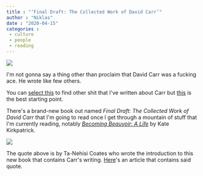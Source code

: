 ```yaml
---
title : "‘Final Draft: The Collected Work of David Carr’"
author : "Niklas"
date : "2020-04-15"
categories : 
 - culture
 - people
 - reading
---
```


![](https://niklasblog.com/wp-content/9780358206682_b0fac.jpg)

I'm not gonna say a thing other than proclaim that David Carr was a fucking ace. He wrote like few others.

You can [select this](https://niklasblog.com/?s=david+carr) to find other shit that I've written about Carr but [this](https://niklasblog.com/?p=23030) is the best starting point.

There's a brand-new book out named _Final Draft: The Collected Work of David Carr_ that I'm going to read once I get through a mountain of stuff that I'm currently reading, notably _[Becoming Beauvoir: A Life](https://www.theguardian.com/books/2019/aug/24/becoming-beabuvoir-by-kate-kirkpatrick)_ by Kate Kirkpatrick.

![](https://niklasblog.com/wp-content/50539518.png)

The quote above is by Ta-Nehisi Coates who wrote the introduction to this new book that contains Carr's writing. [Here](https://lithub.com/ta-nehisi-coates-on-the-privilege-of-knowing-david-carr/)'s an article that contains said quote.
